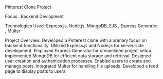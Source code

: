 Pinterest Clone Project

Focus : Backend Devlopment


Technologies Used: Express.js, Node.js, MongoDB, EJS , Express Generator , Multer 




Project Overview:
Developed a Pinterest clone with a primary focus on backend functionality.
Utilized Express.js and Node.js for server-side development.
Employed Express Generator for streamlined project setup.
Implemented MongoDB for efficient data storage and retrieval.
Designed user creation and authentication processes.
Enabled users to create and manage posts.
Integrated Multer for handling file uploads.
Developed a feed page to display posts to users.
